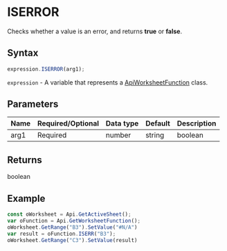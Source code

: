 # ISERROR

Checks whether a value is an error, and returns **true** or **false**.

## Syntax

```javascript
expression.ISERROR(arg1);
```

`expression` - A variable that represents a [ApiWorksheetFunction](../ApiWorksheetFunction.md) class.

## Parameters

| **Name** | **Required/Optional** | **Data type** | **Default** | **Description** |
| ------------- | ------------- | ------------- | ------------- | ------------- |
| arg1 | Required | number | string | boolean | [ApiRange](../../ApiRange/ApiRange.md) | [ApiName](../../ApiName/ApiName.md) |  | The value to test. The value can be an empty cell, error, logical value, text, number, range, or range name. |

## Returns

boolean

## Example



```javascript
const oWorksheet = Api.GetActiveSheet();
var oFunction = Api.GetWorksheetFunction();
oWorksheet.GetRange("B3").SetValue("#N/A")
var result = oFunction.ISERR("B3");
oWorksheet.GetRange("C3").SetValue(result)

```
